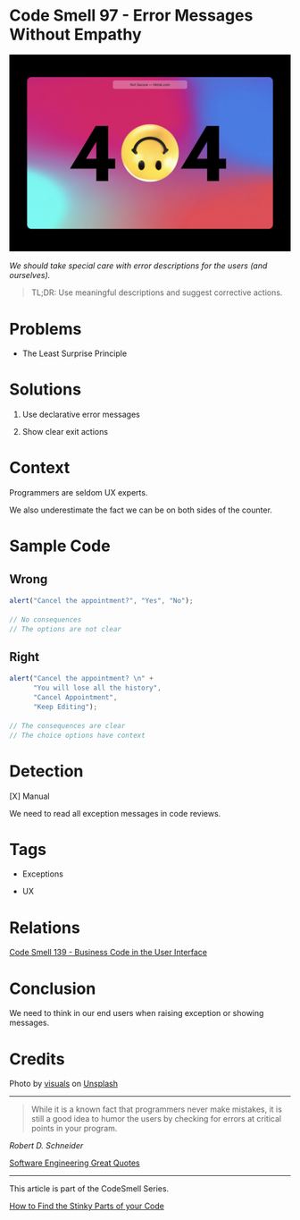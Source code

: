 # Code Smell 97 - Error Messages Without Empathy

![Code Smell 97 - Error Messages Without Empathy](Code%20Smell%2097%20-%20Error%20Messages%20Without%20Empathy.jpg)

*We should take special care with error descriptions for the users (and ourselves).*

> TL;DR: Use meaningful descriptions and suggest corrective actions.

# Problems

- The Least Surprise Principle

# Solutions

1. Use declarative error messages

2. Show clear exit actions

# Context

Programmers are seldom UX experts.

We also underestimate the fact we can be on both sides of the counter.

# Sample Code

## Wrong

[Gist Url]: # (https://gist.github.com/mcsee/e35210910d75821224dd75de8053b46f)

```javascript
alert("Cancel the appointment?", "Yes", "No");

// No consequences
// The options are not clear
```

## Right

[Gist Url]: # (https://gist.github.com/mcsee/220e4c4d8eea96d15a0f34de2c5e96e3)

```javascript
alert("Cancel the appointment? \n" +
      "You will lose all the history", 
      "Cancel Appointment", 
      "Keep Editing");

// The consequences are clear
// The choice options have context
```

# Detection

[X] Manual

We need to read all exception messages in code reviews.

# Tags

- Exceptions

- UX

# Relations

[Code Smell 139 - Business Code in the User Interface](https://github.com/mcsee/Software-Design-Articles/tree/main/Articles/Code%20Smells/Code%20Smell%20139%20-%20Business%20Code%20in%20the%20User%20Interface/readme.md)

# Conclusion

We need to think in our end users when raising exception or showing messages.

# Credits

Photo by [visuals](https://unsplash.com/@visuals) on [Unsplash](https://unsplash.com/s/photos/error-message)
  
* * *

> While it is a known fact that programmers never make mistakes, it is still a good idea to humor the users by checking for errors at critical points in your program.

_Robert D. Schneider_ 
 
[Software Engineering Great Quotes](https://github.com/mcsee/Software-Design-Articles/tree/main/Articles/Quotes/Software%20Engineering%20Great%20Quotes/readme.md)

* * *

This article is part of the CodeSmell Series.

[How to Find the Stinky Parts of your Code](https://github.com/mcsee/Software-Design-Articles/tree/main/Articles/Code%20Smells/How%20to%20Find%20the%20Stinky%20parts%20of%20your%20Code/readme.md)